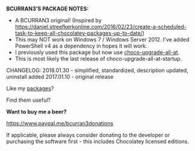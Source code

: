 **BCURRAN3'S PACKAGE NOTES:**

* A BCURRAN3 original! (Inspired by https://daniel.streefkerkonline.com/2016/02/23/create-a-scheduled-task-to-keep-all-chocolatey-packages-up-to-date/)
* This may NOT work on Windows 7 / Windows Server 2012. I've added PowerShell v4 as a dependency in hopes it will work.
* I previously used this package but now use [choco-upgrade-all-at](https://chocolatey.org/packages/choco-upgrade-all-at).
* This is most likely the last release of choco-upgrade-all-at-startup.

CHANGELOG:
2018.01.30 - simplified, standardized, description updated, uninstall added
2017.01.10 - original release

Like my [packages](https://chocolatey.org/profiles/bcurran3)? 

Find them useful?

**Want to buy me a beer?**

https://www.paypal.me/bcurran3donations

If applicable, please always consider donating to the developer or purchasing the software first - this includes Chocolatey licensed editions.



